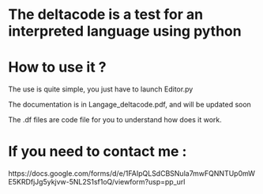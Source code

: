 # The deltacode is a test for an interpreted language using python

<h1>How to use it ?</h1>

The use is quite simple, you just have to launch Editor.py

The documentation is in Langage_deltacode.pdf, and will be updated soon

The .df files are code file for you to understand how does it work. 

<h1>If you need to contact me :</h1>
https://docs.google.com/forms/d/e/1FAIpQLSdCBSNula7mwFQNNTUp0mWE5KRDfjJg5ykjvw-5NL2S1sf1oQ/viewform?usp=pp_url
